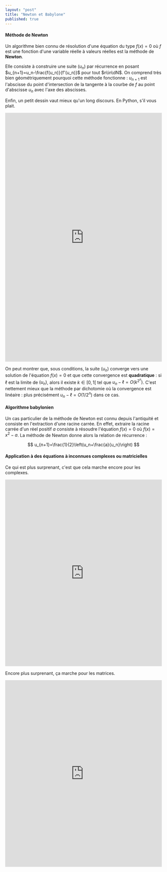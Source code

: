 ```yaml
---
layout: "post"
title: "Newton et Babylone"
published: true
---
```


#### Méthode de Newton

Un algorithme bien connu de résolution d'une équation du type $f(x)=0$ où $f$ est une fonction d'une variable réelle à valeurs réelles est la méthode de **Newton**.

Elle consiste à construire une suite $(u_n)$ par récurrence en posant $u_{n+1}=u_n-\frac{f(u_n)}{f'(u_n)}$ pour tout $n\in\dN$. On comprend très bien géométriquement pourquoi cette méthode fonctionne : $u_{n+1}$ est l'abscisse du point d'intersection de la tangente à la courbe de $f$ au point d'abscisse $u_n$ avec l'axe des abscisses.

Enfin, un petit dessin vaut mieux qu'un long discours. En Python, s'il vous plait.

<iframe src="https://repl.it/HpGe/71?lite=true" width="100%" height="800" frameborder="0"></iframe>

On peut montrer que, sous conditions, la suite $(u_n)$ converge vers une solution de l'équation $f(x)=0$ et que cette convergence est **quadratique** : si $\ell$ est la limite de $(u_n)$, alors il existe $k\in[0,1[$ tel que $u_n-\ell=O(k^{2^n})$. C'est nettement mieux que la méthode par dichotomie où la convergence est linéaire : plus précisément $u_n-\ell=O(1/2^n)$ dans ce cas.

#### Algorithme babylonien

Un cas particulier de la méthode de Newton est connu depuis l'antiquité et consiste en l'extraction d'une racine carrée. En effet, extraire la racine carrée d'un réel positif $a$ consiste à résoudre l'équation $f(x)=0$ où $f(x)=x^2-a$. La méthode de Newton donne alors la relation de récurrence :

$$
u_{n+1}=\frac{1}{2}\left(u_n+\frac{a}{u_n}\right)
$$

#### Application à des équations à inconnues complexes ou matricielles

Ce qui est plus surprenant, c'est que cela marche encore pour les complexes.
<iframe src="https://repl.it/HowB/1?lite=true" width="100%" height="600" frameborder="0"></iframe>

Encore plus surprenant, ça marche pour les matrices.
<iframe src="https://repl.it/Hvfh/8?lite=true" width="100%" height="600" frameborder="0"></iframe>
